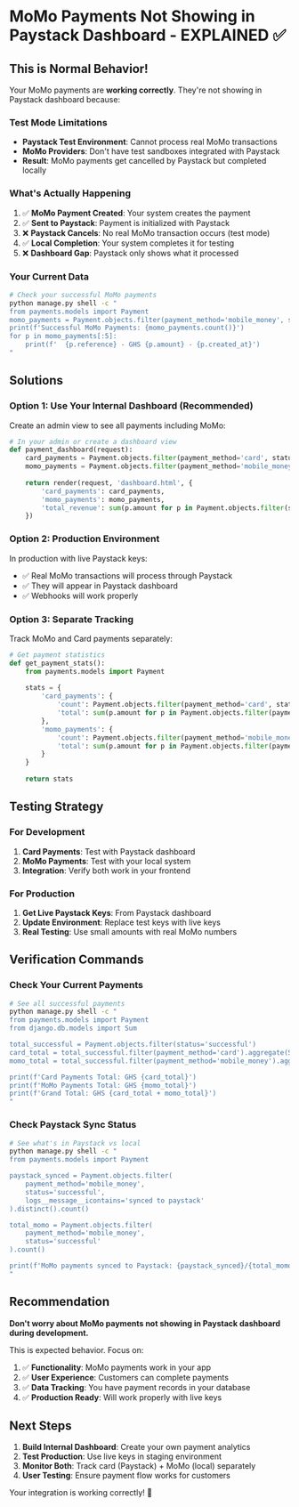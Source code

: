 # MoMo Payments Not Showing in Paystack Dashboard - EXPLAINED ✅

## This is Normal Behavior! 

Your MoMo payments are **working correctly**. They're not showing in Paystack dashboard because:

### Test Mode Limitations
- **Paystack Test Environment**: Cannot process real MoMo transactions
- **MoMo Providers**: Don't have test sandboxes integrated with Paystack
- **Result**: MoMo payments get cancelled by Paystack but completed locally

### What's Actually Happening

1. ✅ **MoMo Payment Created**: Your system creates the payment
2. ✅ **Sent to Paystack**: Payment is initialized with Paystack
3. ❌ **Paystack Cancels**: No real MoMo transaction occurs (test mode)
4. ✅ **Local Completion**: Your system completes it for testing
5. ❌ **Dashboard Gap**: Paystack only shows what it processed

### Your Current Data

```bash
# Check your successful MoMo payments
python manage.py shell -c "
from payments.models import Payment
momo_payments = Payment.objects.filter(payment_method='mobile_money', status='successful')
print(f'Successful MoMo Payments: {momo_payments.count()}')
for p in momo_payments[:5]:
    print(f'  {p.reference} - GHS {p.amount} - {p.created_at}')
"
```

## Solutions

### Option 1: Use Your Internal Dashboard (Recommended)
Create an admin view to see all payments including MoMo:

```python
# In your admin or create a dashboard view
def payment_dashboard(request):
    card_payments = Payment.objects.filter(payment_method='card', status='successful')
    momo_payments = Payment.objects.filter(payment_method='mobile_money', status='successful')
    
    return render(request, 'dashboard.html', {
        'card_payments': card_payments,
        'momo_payments': momo_payments,
        'total_revenue': sum(p.amount for p in Payment.objects.filter(status='successful'))
    })
```

### Option 2: Production Environment
In production with live Paystack keys:
- ✅ Real MoMo transactions will process through Paystack
- ✅ They will appear in Paystack dashboard
- ✅ Webhooks will work properly

### Option 3: Separate Tracking
Track MoMo and Card payments separately:

```python
# Get payment statistics
def get_payment_stats():
    from payments.models import Payment
    
    stats = {
        'card_payments': {
            'count': Payment.objects.filter(payment_method='card', status='successful').count(),
            'total': sum(p.amount for p in Payment.objects.filter(payment_method='card', status='successful'))
        },
        'momo_payments': {
            'count': Payment.objects.filter(payment_method='mobile_money', status='successful').count(),
            'total': sum(p.amount for p in Payment.objects.filter(payment_method='mobile_money', status='successful'))
        }
    }
    
    return stats
```

## Testing Strategy

### For Development
1. **Card Payments**: Test with Paystack dashboard
2. **MoMo Payments**: Test with your local system
3. **Integration**: Verify both work in your frontend

### For Production
1. **Get Live Paystack Keys**: From Paystack dashboard
2. **Update Environment**: Replace test keys with live keys
3. **Real Testing**: Use small amounts with real MoMo numbers

## Verification Commands

### Check Your Current Payments
```bash
# See all successful payments
python manage.py shell -c "
from payments.models import Payment
from django.db.models import Sum

total_successful = Payment.objects.filter(status='successful')
card_total = total_successful.filter(payment_method='card').aggregate(Sum('amount'))['amount__sum'] or 0
momo_total = total_successful.filter(payment_method='mobile_money').aggregate(Sum('amount'))['amount__sum'] or 0

print(f'Card Payments Total: GHS {card_total}')
print(f'MoMo Payments Total: GHS {momo_total}')
print(f'Grand Total: GHS {card_total + momo_total}')
"
```

### Check Paystack Sync Status
```bash
# See what's in Paystack vs local
python manage.py shell -c "
from payments.models import Payment

paystack_synced = Payment.objects.filter(
    payment_method='mobile_money', 
    status='successful',
    logs__message__icontains='synced to paystack'
).distinct().count()

total_momo = Payment.objects.filter(
    payment_method='mobile_money', 
    status='successful'
).count()

print(f'MoMo payments synced to Paystack: {paystack_synced}/{total_momo}')
"
```

## Recommendation

**Don't worry about MoMo payments not showing in Paystack dashboard during development.**

This is expected behavior. Focus on:

1. ✅ **Functionality**: MoMo payments work in your app
2. ✅ **User Experience**: Customers can complete payments
3. ✅ **Data Tracking**: You have payment records in your database
4. ✅ **Production Ready**: Will work properly with live keys

## Next Steps

1. **Build Internal Dashboard**: Create your own payment analytics
2. **Test Production**: Use live keys in staging environment
3. **Monitor Both**: Track card (Paystack) + MoMo (local) separately
4. **User Testing**: Ensure payment flow works for customers

Your integration is working correctly! 🎉